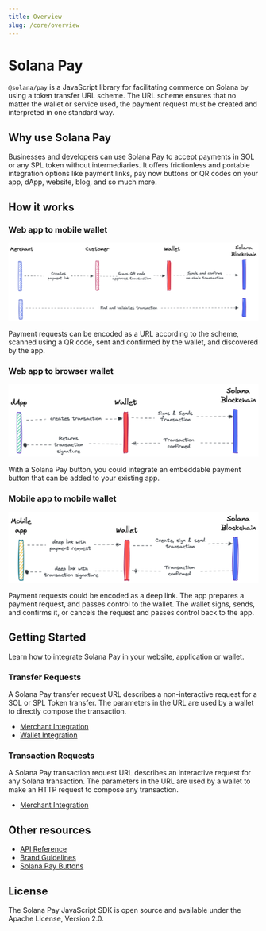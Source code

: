 ```yaml
---
title: Overview
slug: /core/overview
---
```


# Solana Pay

`@solana/pay` is a JavaScript library for facilitating commerce on Solana by using a token transfer URL scheme. The URL scheme ensures that no matter the wallet or service used, the payment request must be created and interpreted in one standard way.

## Why use Solana Pay

Businesses and developers can use Solana Pay to accept payments in SOL or any SPL token without intermediaries. It offers frictionless and portable integration options like payment links, pay now buttons or QR codes on your app, dApp, website, blog, and so much more.

## How it works

### Web app to mobile wallet

![web app to mobile wallet diagram](../images/qr-code-flow.png)

Payment requests can be encoded as a URL according to the scheme, scanned using a QR code, sent and confirmed by the wallet, and discovered by the app.

### Web app to browser wallet

![web app to browser wallet diagram](../images/dapp-web-wallet-flow.png)

With a Solana Pay button, you could integrate an embeddable payment button that can be added to your existing app.

### Mobile app to mobile wallet

![mobile app to mobile wallet diagram](../images/mobile-app-mobile-wallet-flow.png)

Payment requests could be encoded as a deep link. The app prepares a payment request, and passes control to the wallet. The wallet signs, sends, and confirms it, or cancels the request and passes control back to the app.

## Getting Started

Learn how to integrate Solana Pay in your website, application or wallet.

### Transfer Requests

A Solana Pay transfer request URL describes a non-interactive request for a SOL or SPL Token transfer. The parameters in the URL are used by a wallet to directly compose the transaction.

- [Merchant Integration](./transfer-request/MERCHANT_INTEGRATION.md)
- [Wallet Integration](./transfer-request/WALLET_INTEGRATION.md)

### Transaction Requests

A Solana Pay transaction request URL describes an interactive request for any Solana transaction. The parameters in the URL are used by a wallet to make an HTTP request to compose any transaction.

- [Merchant Integration](./transaction-request/MERCHANT_INTEGRATION.md)

## Other resources

- [API Reference](https://docs.solanapay.com/api/core)
- [Brand Guidelines](https://solanapay.com/branding)
- [Solana Pay Buttons](https://www.figma.com/community/file/1070341985720702755)

## License

The Solana Pay JavaScript SDK is open source and available under the Apache License, Version 2.0.
